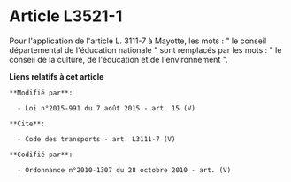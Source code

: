 # Article L3521-1

Pour l'application de l'article L. 3111-7 à Mayotte, les mots : " le conseil départemental de l'éducation nationale " sont
remplacés par les mots : " le conseil de la culture, de l'éducation et de l'environnement ".

**Liens relatifs à cet article**

	**Modifié par**:

	  - Loi n°2015-991 du 7 août 2015 - art. 15 (V)

	**Cite**:

	  - Code des transports - art. L3111-7 (V)

	**Codifié par**:

	  - Ordonnance n°2010-1307 du 28 octobre 2010 - art. (V)

